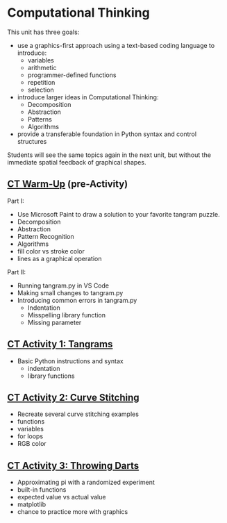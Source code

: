 # Computational Thinking

This unit has three goals:
- use a graphics-first approach using a text-based coding language to introduce:
    - variables
    - arithmetic
    - programmer-defined functions
    - repetition
    - selection
- introduce larger ideas in Computational Thinking:
    - Decomposition
    - Abstraction
    - Patterns
    - Algorithms
- provide a transferable foundation in Python syntax and control structures

Students will see the same topics again in the next unit, but without the immediate spatial feedback of graphical shapes. 
 
## [CT Warm-Up](README_0.md) (pre-Activity)
Part I:
- Use Microsoft Paint to draw a solution to your favorite tangram puzzle. 
- Decomposition
- Abstraction
- Pattern Recognition
- Algorithms
- fill color vs stroke color
- lines as a graphical operation

Part II:
- Running tangram.py in VS Code
- Making small changes to tangram.py
- Introducing common errors in tangram.py
    - Indentation
    - Misspelling library function
    - Missing parameter

## [CT Activity 1: Tangrams](README_1.md)
- Basic Python instructions and syntax
    - indentation
    - library functions

## [CT Activity 2: Curve Stitching](README_2.md)
- Recreate several curve stitching examples
- functions
- variables
- for loops
- RGB color

## [CT Activity 3: Throwing Darts](README_3.md)
- Approximating pi with a randomized experiment
- built-in functions
- expected value vs actual value
- matplotlib
- chance to practice more with graphics